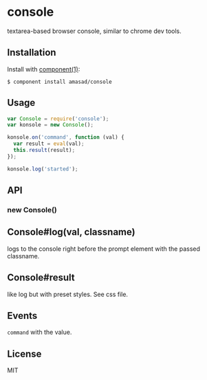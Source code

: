
# console

  textarea-based browser console, similar to chrome dev tools.

## Installation

  Install with [component(1)](http://component.io):

    $ component install amasad/console

## Usage

```js
var Console = require('console');
var konsole = new Console();

konsole.on('command', function (val) {
  var result = eval(val);
  this.result(result);
});

konsole.log('started');
```

## API

  ### new Console()

  ## Console#log(val, classname)

  logs to the console right before the prompt element with the passed classname.

  ## Console#result

  like log but with preset styles. See css file.

## Events

  `command` with the value.

## License

  MIT
